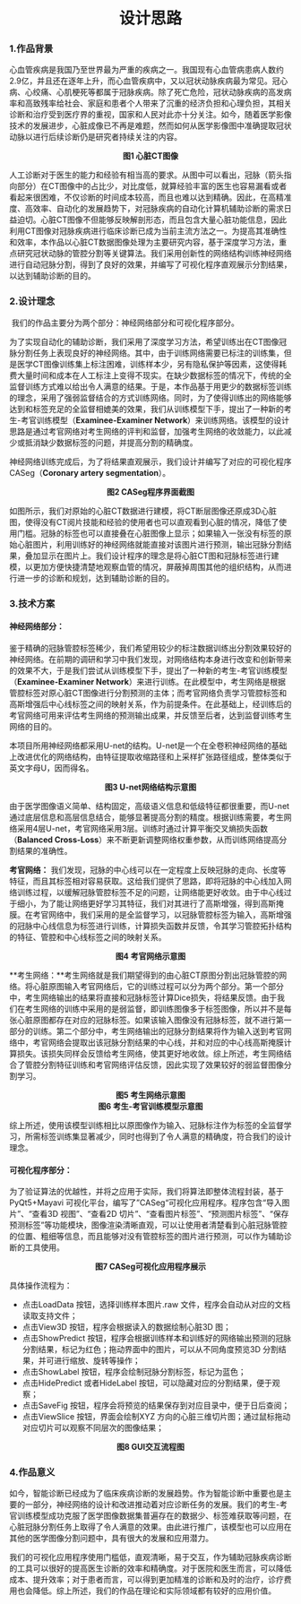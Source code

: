 <h1 align= "center" >设计思路</h1>

### 1.作品背景

​        心血管疾病是我国乃至世界最为严重的疾病之一。我国现有心血管病患病人数约2.9亿，并且还在逐年上升，而心血管疾病中，又以冠状动脉疾病最为常见。冠心病、心绞痛、心肌梗死等都属于冠脉疾病。除了死亡危险，冠状动脉疾病的高发病率和高致残率给社会、家庭和患者个人带来了沉重的经济负担和心理负担，其相关诊断和治疗受到医疗界的重视，国家和人民对此亦十分关注。如今，随着医学影像技术的发展进步，心脏成像已不再是难题，然而如何从医学影像图中准确提取冠状动脉以进行后续诊断仍是研究者持续关注的内容。



<center><b>图1 心脏CT图像</b></center>

​        人工诊断对于医生的能力和经验有相当高的要求。从图中可以看出，冠脉（箭头指向部分）在CT图像中的占比少，对比度低，就算经验丰富的医生也容易漏看或者看起来很困难，不仅诊断的时间成本较高，而且也难以达到精确。因此，在高精准度、高效率、自动化的发展趋势下，对冠脉疾病的自动化计算机辅助诊断的需求日益迫切。心脏CT图像不但能够反映解剖形态，而且包含大量心脏功能信息，因此利用CT图像对冠脉疾病进行临床诊断已成为当前主流方法之一。为提高其准确性和效率，本作品以心脏CT数据图像处理为主要研究内容，基于深度学习方法，重点研究冠状动脉的管腔分割等关键算法。我们采用创新性的网络结构训练神经网络进行自动冠脉分割，得到了良好的效果，并编写了可视化程序直观展示分割结果，以达到辅助诊断的目的。

 

### 2.设计理念

​        我们的作品主要分为两个部分：神经网络部分和可视化程序部分。

​        为了实现自动化的辅助诊断，我们采用了深度学习方法，希望训练出在CT图像冠脉分割任务上表现良好的神经网络。其中，由于训练网络需要已标注的训练集，但是医学CT图像训练集上标注困难，训练样本少，另有隐私保护等因素，这使得耗费大量时间和成本在人工标注上变得不现实。在缺少数据标签的情况下，传统的全监督训练方式难以给出令人满意的结果。于是，本作品基于用更少的数据标签训练的理念，采用了强弱监督结合的方式训练网络。同时，为了使得训练出的网络能够达到和标签充足的全监督相媲美的效果，我们从训练模型下手，提出了一种新的考生-考官训练模型（**Examinee-Examiner Network**）来训练网络。该模型的设计思路是通过考官网络对考生网络的评判和监督，加强考生网络的收敛能力，以此减少或抵消缺少数据标签的问题，并提高分割的精确度。

​        神经网络训练完成后，为了将结果直观展示，我们设计并编写了对应的可视化程序CASeg（**Coronary artery segmentation**）。



<center><b>图2 CASeg程序界面截图</b></center>

​        如图所示，我们对原始的心脏CT数据进行建模，将CT断层图像还原成3D心脏图，使得没有CT阅片技能和经验的使用者也可以直观看到心脏的情况，降低了使用门槛。冠脉的标签也可以直接叠在心脏图像上显示；如果输入一张没有标签的原始心脏图片，利用训练好的神经网络就能直接对该图片进行预测，输出冠脉分割结果，叠加显示在图片上。我们设计程序的理念是将心脏CT图和冠脉标签进行建模，以更加方便快捷清楚地观察血管的情况，屏蔽掉周围其他的组织结构，从而进行进一步的诊断和规划，达到辅助诊断的目的。

 

### 3.技术方案

#### 神经网络部分：

​        鉴于精确的冠脉管腔标签稀少，我们希望用较少的标注数据训练出分割效果较好的神经网络。在前期的调研和学习中我们发现，对网络结构本身进行改变和创新带来的效果不大，于是我们尝试从训练模型下手，提出了一种新的考生-考官训练模型（**Examinee-Examiner Network**）来进行训练。在此模型中，考生网络是根据管腔标签对原心脏CT图像进行分割预测的主体；而考官网络负责学习管腔标签和高斯增强后中心线标签之间的映射关系，作为前提条件。在此基础上，经训练后的考官网络可用来评估考生网络的预测输出成果，并反馈至后者，达到监督训练考生网络的目的。

​        本项目所用神经网络都采用U-net的结构。U-net是一个在全卷积神经网络的基础上改进优化的网络结构，由特征提取收缩路径和上采样扩张路径组成，整体类似于英文字母U，因而得名。



<center><b>图3 U-net网络结构示意图</b></center>

​        由于医学图像语义简单、结构固定，高级语义信息和低级特征都很重要，而U-net通过底层信息和高层信息结合，能够显著提高分割的精度。根据训练需要，考生网络采用4层U-net，考官网络采用3层。训练时通过计算平衡交叉熵损失函数（**Balanced Cross-Loss**）来不断更新调整网络权重参数，从而训练网络提高分割结果的准确性。

**考官网络：**  我们发现，冠脉的中心线可以在一定程度上反映冠脉的走向、长度等特征，而且其标签相对容易获取。这给我们提供了思路，即将冠脉的中心线加入网络训练过程，以缓解冠脉管腔标签不足的问题，让网络能更好收敛。由于中心线过于细小，为了能让网络更好学习其特征，我们对其进行了高斯增强，得到高斯掩膜。在考官网络中，我们采用的是全监督学习，以冠脉管腔标签为输入，高斯增强的冠脉中心线信息为标签进行训练，计算损失函数并反馈，令其学习管腔拓扑结构的特征、管腔和中心线标签之间的映射关系。

<center><b>图4 考官网络示意图</b></center>

**考生网络：**考生网络就是我们期望得到的由心脏CT原图分割出冠脉管腔的网络。将心脏原图输入考官网络后，它的训练过程可以分为两个部分。第一个部分中，考生网络输出的结果将直接和冠脉标签计算Dice损失，将结果反馈。由于我们在考生网络的训练中采用的是弱监督，即训练图像多于标签图像，所以并不是每张心脏原图都存在对应的冠脉标签。如果该输入图像没有冠脉标签，就不进行第一部分的训练。第二个部分中，考生网络输出的冠脉分割结果将作为输入送到考官网络中，考官网络会提取出该冠脉分割结果的中心线，并和对应的中心线高斯掩膜计算损失。该损失同样会反馈给考生网络，使其更好地收敛。综上所述，考生网络结合了管腔分割特征训练和考官网络评估反馈，因此实现了效果较好的弱监督图像分割学习。

<center><b>图5 考生网络示意图</b></center>



<center><b>图6 考生-考官训练模型示意图</b></center>

​        综上所述，使用该模型训练相比以原图像作为输入、冠脉标注作为标签的全监督学习，所需标签训练集显著减少，同时也得到了令人满意的精确度，符合我们的设计理念。

#### 可视化程序部分：

为了验证算法的优越性，并将之应用于实际，我们将算法即整体流程封装，基于PyQt5+Mayavi 可视化平台，编写了”CASeg“可视化应用程序。程序包含“导入图片”、“查看3D 视图”、“查看2D 切片”、“查看图片标签”、“预测图片标签”、“保存预测标签”等功能模块，图像渲染清晰直观，可以让使用者清楚看到心脏冠脉管腔的位置、粗细等信息，而且能够对没有管腔标签的图片进行预测，可以作为辅助诊断的工具使用。

<center><b>图7 CASeg可视化应用程序展示</b></center>

具体操作流程为：

- 点击LoadData 按钮，选择训练样本图片.raw 文件，程序会自动从对应的文档读取支持文件；
- 点击View3D 按钮，程序会根据读入的数据绘制心脏3D 图；
- 点击ShowPredict 按钮，程序会根据训练样本和训练好的网络输出预测的冠脉分割结果，标记为红色；拖动界面中的图片，可以从不同角度预览3D 分割结果，并可进行缩放、旋转等操作；
- 点击ShowLabel 按钮，程序会绘制冠脉分割标签，标记为蓝色；
- 点击HidePredict 或者HideLabel 按钮，可以隐藏对应的分割结果，便于观察；
- 点击SaveFig 按钮，程序会将预览的结果保存到对应目录中，便于日后查阅；
- 点击ViewSlice 按钮，界面会绘制XYZ 方向的心脏三维切片图；通过鼠标拖动对应切片可以观察不同层次的图像结果；

<center><b>图8 GUI交互流程图</b></center>

### 4.作品意义

​        如今，智能诊断已经成为了临床疾病诊断的发展趋势。作为智能诊断中重要也是主要的一部分，神经网络的设计和改进推动着对应诊断任务的发展。我们的考生-考官训练模型成功克服了医学图像数据集普遍存在的数据少、标签难获取等问题，在心脏冠脉分割任务上取得了令人满意的效果。由此进行推广，该模型也可以应用在其他的医学图像分割问题中，具有很大的发展和应用潜力。

​        我们的可视化应用程序使用门槛低，直观清晰，易于交互，作为辅助冠脉疾病诊断的工具可以很好的提高医生诊断的效率和精确度。对于医院和医生而言，可以降低成本、提升效率；对于患者而言，可以得到更加精准的诊断和及时的治疗，诊疗费用也会降低。综上所述，我们的作品在理论和实际领域都有较好的应用价值。
